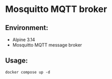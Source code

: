 # Mosquitto MQTT broker

## Environment:
  * Alpine 3.14
  * Mosquitto MQTT message broker

## Usage:
```console
docker compose up -d
```
